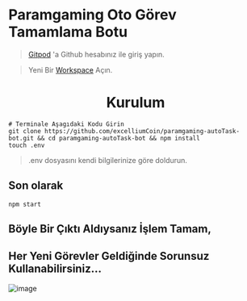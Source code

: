 # Paramgaming Oto Görev Tamamlama Botu

>[Gitpod](https://gitpod.io) 'a Github hesabınız ile giriş yapın.

>Yeni Bir [Workspace](https://gitpod.io/workspaces) Açın.

<h1 align="center"> Kurulum </h1>



```console
# Terminale Aşagıdaki Kodu Girin
git clone https://github.com/excelliumCoin/paramgaming-autoTask-bot.git && cd paramgaming-autoTask-bot && npm install
touch .env

```

> .env dosyasını kendi bilgilerinize göre doldurun.

## Son olarak

```console
npm start
```
## Böyle Bir Çıktı Aldıysanız İşlem Tamam,
## Her Yeni Görevler Geldiğinde Sorunsuz Kullanabilirsiniz...
![image](https://i.hizliresim.com/rtq3bqg.jpg)
